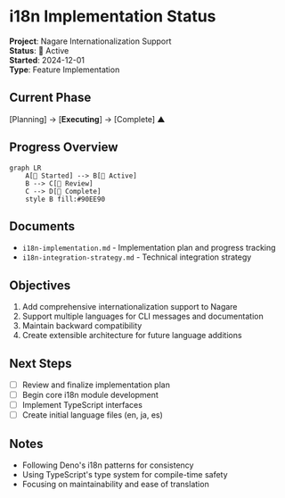 # i18n Implementation Status

**Project**: Nagare Internationalization Support\
**Status**: 🌿 Active\
**Started**: 2024-12-01\
**Type**: Feature Implementation

## Current Phase

[Planning] → [**Executing**] → [Complete] ▲

## Progress Overview

```mermaid
graph LR
    A[🌱 Started] --> B[🌿 Active]
    B --> C[🌳 Review]
    C --> D[🍃 Complete]
    style B fill:#90EE90
```

## Documents

- `i18n-implementation.md` - Implementation plan and progress tracking
- `i18n-integration-strategy.md` - Technical integration strategy

## Objectives

1. Add comprehensive internationalization support to Nagare
2. Support multiple languages for CLI messages and documentation
3. Maintain backward compatibility
4. Create extensible architecture for future language additions

## Next Steps

- [ ] Review and finalize implementation plan
- [ ] Begin core i18n module development
- [ ] Implement TypeScript interfaces
- [ ] Create initial language files (en, ja, es)

## Notes

- Following Deno's i18n patterns for consistency
- Using TypeScript's type system for compile-time safety
- Focusing on maintainability and ease of translation
